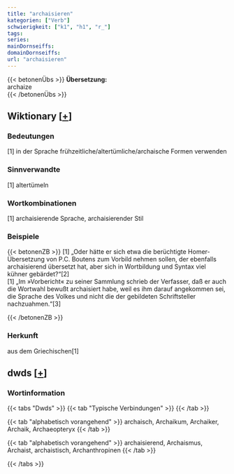```yaml
---
title: "archaisieren"
kategorien: ["Verb"]
schwierigkeit: ["k1", "h1", "r_"]
tags:
series:
mainDornseiffs:
domainDornseiffs:
url: "archaisieren"
---
```


{{< betonenÜbs >}}
**Übersetzung:**  
archaize  
{{< /betonenÜbs >}}

## Wiktionary [[+](https://de.wiktionary.org/wiki/archaisieren)]

### Bedeutungen
[1] in der Sprache frühzeitliche/altertümliche/archaische Formen verwenden  

### Sinnverwandte
[1] altertümeln  

### Wortkombinationen
[1] archaisierende Sprache, archaisierender Stil  

### Beispiele
{{< betonenZB >}}
[1] „Oder hätte er sich etwa die berüchtigte Homer-Übersetzung von P.C. Boutens zum Vorbild nehmen sollen, der ebenfalls archaisierend übersetzt hat, aber sich in Wortbildung und Syntax viel kühner gebärdet?“[2]  
[1] „Im »Vorbericht« zu seiner Sammlung schrieb der Verfasser, daß er auch die Wortwahl bewußt archaisiert habe, weil es ihm darauf angekommen sei, die Sprache des Volkes und nicht die der gebildeten Schriftsteller nachzuahmen.“[3]  

{{< /betonenZB >}}
### Herkunft
aus dem Griechischen[1]  



## dwds [[+](https://www.dwds.de/wb/archaisieren)]

### Wortinformation
{{< tabs "Dwds" >}}
{{< tab "Typische Verbindungen" >}}
{{< /tab >}}

{{< tab "alphabetisch vorangehend" >}}
archaisch, Archaikum, Archaiker, Archaik, Archaeopteryx
{{< /tab >}}

{{< tab "alphabetisch vorangehend" >}}
archaisierend, Archaismus, Archaist, archaistisch, Archanthropinen
{{< /tab >}}

{{< /tabs >}}

